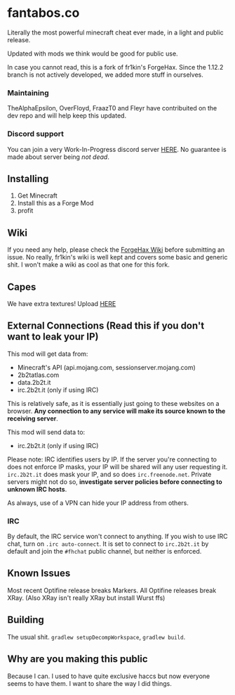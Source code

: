 # fantabos.co

Literally the most powerful minecraft cheat ever made, in a light and public release.

Updated with mods we think would be good for public use.

In case you cannot read, this is a fork of fr1kin's ForgeHax. Since the 1.12.2 branch is not actively developed, we added more stuff in ourselves.

### Maintaining

TheAlphaEpsilon, OverFloyd, FraazT0 and Fleyr have contribuited on the dev repo and will help keep this updated.

### Discord support
You can join a very Work-In-Progress discord server [HERE](https://discord.gg/8QjDRRPyeh). No guarantee is made about server being _not dead_.

## Installing

1. Get Minecraft
7. Install this as a Forge Mod
420. profit

## Wiki

If you need any help, please check the [ForgeHax Wiki](https://github.com/fr1kin/ForgeHax/wiki) before submitting an issue.
No really, fr1kin's wiki is well kept and covers some basic and generic shit. I won't make a wiki as cool as that one for this fork.

## Capes

We have extra textures! Upload [HERE](http://upload.2b2t.it)

## External Connections (Read this if you don't want to leak your IP)

This mod will get data from:
* Minecraft's API (api.mojang.com, sessionserver.mojang.com)
* 2b2tatlas.com
* data.2b2t.it
* irc.2b2t.it (only if using IRC)

This is relatively safe, as it is essentially just going to these websites on a browser. **Any connection to any service will make its source known to the receiving server**.

This mod will send data to:
* irc.2b2t.it (only if using IRC)

Please note: IRC identifies users by IP. If the server you're connecting to does not enforce IP masks, your IP will be shared will any user requesting it. `irc.2b2t.it` does mask your IP, and so does `irc.freenode.net`. Private servers might not do so, **investigate server policies before connecting to unknown IRC hosts**.

As always, use of a VPN can hide your IP address from others.

### IRC

By default, the IRC service won't connect to anything. If you wish to use IRC chat, turn on `.irc auto-connect`. It is set to connect to `irc.2b2t.it` by default and join the `#fhchat` public channel, but neither is enforced.

## Known Issues

Most recent Optifine release breaks Markers. All Optifine releases break XRay. (Also XRay isn't really XRay but install Wurst ffs)

## Building

The usual shit. `gradlew setupDecompWorkspace`, `gradlew build`.

## Why are you making this public

Because I can. I used to have quite exclusive haccs but now everyone seems to have them. I want to share the way I did things.
